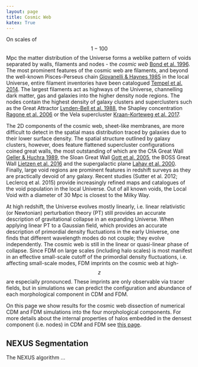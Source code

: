 ```yaml
---
layout: page
title: Cosmic Web
katex: True
---
```


On scales of $$1-100$$ Mpc the matter distribution of the Universe forms a weblike pattern of voids separated by walls, 
filaments and nodes - the *cosmic web* [Bond et al. 1996](https://www.nature.com/articles/380603a0). The most prominent 
features of the cosmic web are filaments, and beyond the well-known Pisces-Perseus chain 
[Giovanelli & Haynes 1985](https://ui.adsabs.harvard.edu/abs/1985ApJ...292..404G/abstract) in the local Universe, entire filament 
inventories have been catalogued [Tempel et al. 2014](https://ui.adsabs.harvard.edu/abs/2014MNRAS.438.3465T/abstract). The largest 
filaments act as highways of the Universe, channelling dark matter, gas and galaxies into the higher density node 
regions. The nodes contain the highest density of galaxy clusters and superclusters such as the Great Attractor [Lynden-Bell
et al. 1988](https://ui.adsabs.harvard.edu/abs/1988ApJ...326...19L/abstract), the Shapley concentration 
[Ragone et al. 2006](https://ui.adsabs.harvard.edu/abs/2006A%26A...445..819R/abstract) or the Vela 
supercluster [Kraan-Korteweg et al. 2017](https://ui.adsabs.harvard.edu/abs/2017MNRAS.466L..29K).

The 2D components of the cosmic web, sheet-like membranes, are more difficult to detect in the spatial mass distribution 
traced by galaxies due to their lower surface density. The spatial structure outlined by galaxy clusters, however, does feature flattened 
supercluster configurations coined great walls, the most outstanding of which are the CfA Great Wall 
[Geller & Huchra 1989](https://ui.adsabs.harvard.edu/abs/1989Sci...246..897G/abstract), the 
Sloan Great Wall [Gott et al. 2005](https://ui.adsabs.harvard.edu/abs/2005ApJ...624..463G/abstract), the BOSS Great Wall 
[Lietzen et al. 2016](https://www.aanda.org/articles/aa/full_html/2016/04/aa28261-16/aa28261-16.html) and the supergalactic plane 
[Lahav et al. 2000](https://academic.oup.com/mnras/article/312/1/166/984983). Finally, large void regions are prominent features 
in redshift surveys as they are practically devoid of any galaxy. Recent studies (Sutter et al. 2012; Leclercq et al. 2015) provide 
increasingly refined maps and catalogues of the void population in the local Universe. Out of all known voids, the Local 
Void with a diameter of 30 Mpc is closest to the Milky Way.

At high redshift, the Universe evolves mostly linearly, i.e. linear relativistic (or Newtonian) perturbation theory (PT) still provides an accurate 
description of gravitational collapse in an expanding Universe. When applying linear PT to a Gaussian field, which provides an accurate description of 
primordial density fluctuations in the early Universe, one finds that different wavelength modes do not couple; they evolve independently. 
The cosmic web is still in the linear or quasi-linear phase of collapse. Since FDM on large scales (including halo scales) is most manifest in an 
effective small-scale cutoff of the primordial density fluctuations, i.e. affecting small-scale modes, FDM imprints on the cosmic web 
at high-$$z$$ are especially pronounced. These imprints are only observable via tracer fields, but in simulations we can 
predict the configuration and abundance of each morphological component in CDM and FDM. 

On this page we show results for the cosmic web dissection of numerical CDM and FDM simulations into the four morphological components. For more details 
about the internal properties of halos embedded in the densest component (i.e. nodes) in CDM and FDM see [this page](halos.md).

## NEXUS Segmentation

The NEXUS algorithm ...